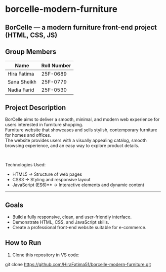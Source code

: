 # borcelle-modern-furniture
BorCelle — a modern furniture front-end project (HTML, CSS, JS)
---

## Group Members

| Name         | Roll Number |
|---------------|-------------|
| Hira Fatima   | 25F-0689    |
| Sana Sheikh   | 25F-0779    |
| Nadia Farid   | 25F-0530    |

##  Project Description
BorCelle aims to deliver a smooth, minimal, and modern web experience for users interested in furniture shopping.  
Furniture website that showcases and sells stylish, contemporary furniture for homes and offices.  
The website provides users with a visually appealing catalog, smooth browsing experience, and an easy way to explore product details.

<br>

Technologies Used:
- HTML5 → Structure of web pages  
- CSS3  → Styling and responsive layout  
- JavaScript (ES6)** → Interactive elements and dynamic content  

---

##  Goals
- Build a fully responsive, clean, and user-friendly interface.
- Demonstrate HTML, CSS, and JavaScript skills.
- Create a professional front-end website suitable for e-commerce.


##  How to Run
1. Clone this repository in VS code:  

git clone https://github.com/HiraFatima51/borcelle-modern-furniture.git
